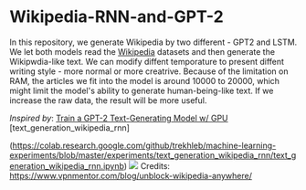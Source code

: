 # Wikipedia-RNN-and-GPT-2

In this repository, we generate Wikipedia by two different - GPT2 and LSTM. We let both models read the [Wikipedia](https://www.tensorflow.org/datasets/catalog/wikipedia) datasets and then generate the Wikipwdia-like text. We can modify diffent temporature to present diffent writing style - more normal or more creatrive. Because of the limitation on RAM, the articles we fit into the model is around 10000 to 20000, which might limit the model's ability to generate human-being-like text. If we increase the raw data, the result will be more useful.

_Inspired by_: [Train a GPT-2 Text-Generating Model w/ GPU](https://colab.research.google.com/drive/1VLG8e7YSEwypxU-noRNhsv5dW4NfTGce) [text_generation_wikipedia_rnn]

(https://colab.research.google.com/github/trekhleb/machine-learning-experiments/blob/master/experiments/text_generation_wikipedia_rnn/text_generation_wikipedia_rnn.ipynb)
![](https://www.vpnmentor.com/wp-content/uploads/2018/02/how-to-unblock-wikipedia-768x403.png.webp)
Credits: https://www.vpnmentor.com/blog/unblock-wikipedia-anywhere/
